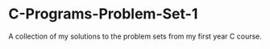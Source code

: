 # C-Programs-Problem-Set-1
A collection of my solutions to the problem sets from my first year C course.
